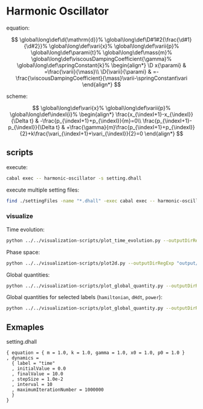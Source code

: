 # Harmonic Oscillator

equation:

$$
\global\long\def\d{\mathrm{d}}%
\global\long\def\D#1#2{\frac{\d#1}{\d#2}}%
\global\long\def\vari{x}%
\global\long\def\varii{p}%
\global\long\def\parami{t}%
\global\long\def\mass{m}%
\global\long\def\viscousDampingCoefficient{\gamma}%
\global\long\def\springConstant{k}%
\begin{align*}
\D x{\parami} & =\frac{\varii}{\mass}\\
\D{\varii}{\parami} & =-\frac{\viscousDampingCoefficient}{\mass}\varii-\springConstant\vari
\end{align*}
$$

scheme:

$$
\global\long\def\vari{x}%
\global\long\def\varii{p}%
\global\long\def\indexI{i}%
\begin{align*}
\frac{x_{\indexI+1}-x_{\indexI}}{\Delta t} & -\frac{p_{\indexI+1}+p_{\indexI}}{m}=0\\
\frac{p_{\indexI+1}-p_{\indexI}}{\Delta t} & +\frac{\gamma}{m}\frac{p_{\indexI+1}+p_{\indexI}}{2}+k\frac{\vari_{\indexI+1}+\vari_{\indexI}}{2}=0
\end{align*}
$$

## scripts

execute:

```sh
cabal exec -- harmonic-oscillator -s setting.dhall
```

execute multiple setting files:

```sh
find ./settingFiles -name "*.dhall" -exec cabal exec -- harmonic-oscillator -s {} \;
```

### visualize

Time evolution:

```sh
python ../../visualization-scripts/plot_time_evolution.py --outputDirRegExp "output/*" --x position.csv --y momentum.csv
```

Phase space:

```sh
python ../../visualization-scripts/plot2d.py --outputDirRegExp "output/*" --x position.csv --y momentum.csv
```

Global quantities:

```sh
python ../../visualization-scripts/plot_global_quantity.py --outputDirRegExp "output/*" --parameter time.csv --data dependentVariableGlobal.csv
```

Global quantities for selected labels (`hamiltonian`, `dHdt`, `power`):

```sh
python ../../visualization-scripts/plot_global_quantity.py --outputDirRegExp "output/*" --parameter time.csv --data dependentVariableGlobal.csv --labels hamiltonian dHdt power
```

## Exmaples

setting.dhall

```setting.dhall
{ equation = { m = 1.0, k = 1.0, gamma = 1.0, x0 = 1.0, p0 = 1.0 }
, dynamics =
  { label = "time"
  , initialValue = 0.0
  , finalValue = 10.0
  , stepSize = 1.0e-2
  , interval = 10
  , maximumIterationNumber = 1000000
  }
}
```